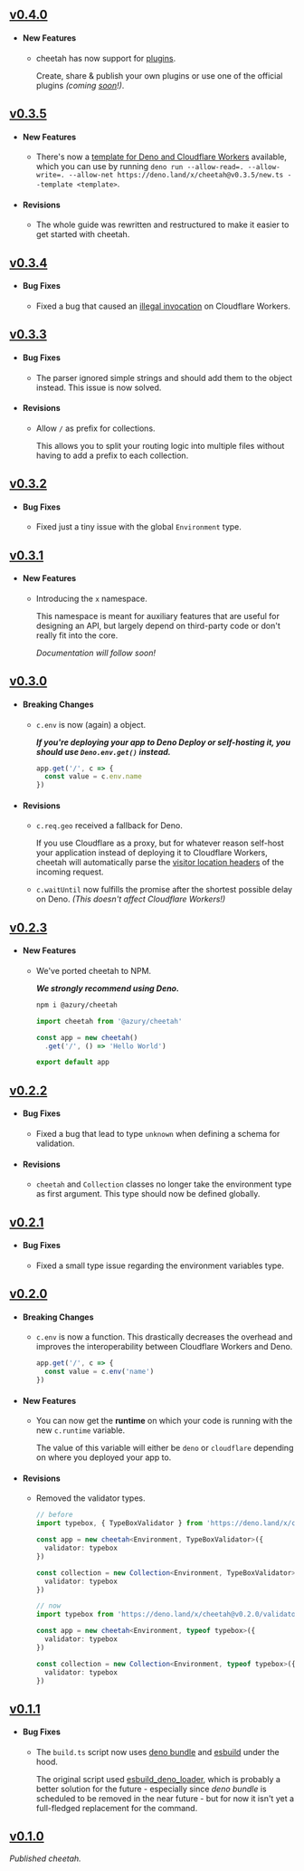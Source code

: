 ## [v0.4.0](https://github.com/azurystudio/cheetah/releases/tag/v0.4.0)

- #### New Features

  - cheetah has now support for [plugins](https://github.com/azurystudio/cheetah/blob/dev/guide/plugins/index.md).

    Create, share & publish your own plugins or use one of the official plugins *(coming [soon](https://github.com/azurystudio/cheetah/issues/20)!)*.

## [v0.3.5](https://github.com/azurystudio/cheetah/releases/tag/v0.3.5)

- #### New Features

  - There's now a [template for Deno and Cloudflare Workers](https://github.com/azurystudio/cheetah/blob/dev/guide/get_started.md) available, which you can use by running `deno run --allow-read=. --allow-write=. --allow-net https://deno.land/x/cheetah@v0.3.5/new.ts --template <template>`.

- #### Revisions

  - The whole guide was rewritten and restructured to make it easier to get started with cheetah.

## [v0.3.4](https://github.com/azurystudio/cheetah/releases/tag/v0.3.4)

- #### Bug Fixes

  - Fixed a bug that caused an [illegal invocation](https://stackoverflow.com/questions/9677985/uncaught-typeerror-illegal-invocation-in-chrome) on Cloudflare Workers.

## [v0.3.3](https://github.com/azurystudio/cheetah/releases/tag/v0.3.3)

- #### Bug Fixes

  - The parser ignored simple strings and should add them to the object instead. This issue is now solved.

- #### Revisions

  - Allow `/` as prefix for collections.

    This allows you to split your routing logic into multiple files without having to add a prefix to each collection.

## [v0.3.2](https://github.com/azurystudio/cheetah/releases/tag/v0.3.2)

- #### Bug Fixes

  - Fixed just a tiny issue with the global `Environment` type.

## [v0.3.1](https://github.com/azurystudio/cheetah/releases/tag/v0.3.1)

- #### New Features

  - Introducing the `x` namespace.

    This namespace is meant for auxiliary features that are useful for designing an API, but largely depend on third-party code or don't really fit into the core.

    *Documentation will follow soon!*

## [v0.3.0](https://github.com/azurystudio/cheetah/releases/tag/v0.3.0)

- #### Breaking Changes

  - `c.env` is now (again) a object.

    ***If you're deploying your app to Deno Deploy or self-hosting it, you should use `Deno.env.get()` instead.***

    ```ts
    app.get('/', c => {
      const value = c.env.name
    })
    ```

- #### Revisions

  - `c.req.geo` received a fallback for Deno.

    If you use Cloudflare as a proxy, but for whatever reason self-host your application instead of deploying it to Cloudflare Workers, cheetah will automatically parse the [visitor location headers](https://developers.cloudflare.com/rules/transform/managed-transforms/reference) of the incoming request.

  - `c.waitUntil` now fulfills the promise after the shortest possible delay on Deno. *(This doesn't affect Cloudflare Workers!)*

## [v0.2.3](https://github.com/azurystudio/cheetah/releases/tag/v0.2.3)

- #### New Features

  - We've ported cheetah to NPM.

    ***We strongly recommend using Deno.***

    ```bash
    npm i @azury/cheetah
    ```

    ```ts
    import cheetah from '@azury/cheetah'

    const app = new cheetah()
      .get('/', () => 'Hello World')

    export default app
    ```

## [v0.2.2](https://github.com/azurystudio/cheetah/releases/tag/v0.2.2)

- #### Bug Fixes

  - Fixed a bug that lead to type `unknown` when defining a schema for validation.

- #### Revisions

  - `cheetah` and `Collection` classes no longer take the environment type as first argument. This type should now be defined globally.

## [v0.2.1](https://github.com/azurystudio/cheetah/releases/tag/v0.2.1)

- #### Bug Fixes

  - Fixed a small type issue regarding the environment variables type.

## [v0.2.0](https://github.com/azurystudio/cheetah/releases/tag/v0.2.0)

- #### Breaking Changes

  - `c.env` is now a function. This drastically decreases the overhead and improves the interoperability between Cloudflare Workers and Deno.

    ```ts
    app.get('/', c => {
      const value = c.env('name')
    })
    ```

- #### New Features

  - You can now get the **runtime** on which your code is running with the new `c.runtime` variable.

    The value of this variable will either be `deno` or `cloudflare` depending on where you deployed your app to.

- #### Revisions

  - Removed the validator types.

    ```ts
    // before
    import typebox, { TypeBoxValidator } from 'https://deno.land/x/cheetah@v0.1.1/validator/typebox.ts'

    const app = new cheetah<Environment, TypeBoxValidator>({
      validator: typebox
    })

    const collection = new Collection<Environment, TypeBoxValidator>({
      validator: typebox
    })

    // now
    import typebox from 'https://deno.land/x/cheetah@v0.2.0/validator/typebox.ts'

    const app = new cheetah<Environment, typeof typebox>({
      validator: typebox
    })

    const collection = new Collection<Environment, typeof typebox>({
      validator: typebox
    })
    ```

## [v0.1.1](https://github.com/azurystudio/cheetah/releases/tag/v0.1.1)

- #### Bug Fixes

  - The `build.ts` script now uses [deno bundle](https://deno.land/manual@v1.32.5/tools/bundler) and [esbuild](https://github.com/evanw/esbuild) under the hood.

    The original script used [esbuild_deno_loader](https://github.com/lucacasonato/esbuild_deno_loader), which is probably a better solution for the future - especially since *deno bundle* is scheduled to be removed in the near future - but for now it isn't yet a full-fledged replacement for the command.

## [v0.1.0](https://github.com/azurystudio/cheetah/releases/tag/v0.1.0)

*Published cheetah.*
